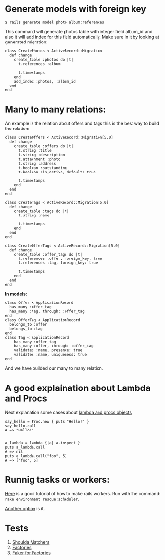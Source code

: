 # Generate models with foreign key
    $ rails generate model photo album:references

This command will generate photos table with integer field album_id and also it will add index for this field automatically. Make sure in it by looking at generated migration:

    class CreatePhotos < ActiveRecord::Migration
      def change
        create_table :photos do |t|
          t.references :album

          t.timestamps
        end
        add_index :photos, :album_id
      end
    end

# Many to many relations:
An example is the relation about offers and tags this is the best way to build the relation:
```
class CreateOffers < ActiveRecord::Migration[5.0]
  def change
    create_table :offers do |t|
      t.string :title
      t.string :description
      t.attachment :photo
      t.string :address
      t.boolean :outstanding
      t.boolean :is_active, default: true

      t.timestamps
    end
  end
end
```

```
class CreateTags < ActiveRecord::Migration[5.0]
  def change
    create_table :tags do |t|
      t.string :name

      t.timestamps
    end
  end
end
```
```
class CreateOfferTags < ActiveRecord::Migration[5.0]
  def change
    create_table :offer_tags do |t|
      t.references :offer, foreign_key: true
      t.references :tag, foreign_key: true

      t.timestamps
    end
  end
end
```
**In models:**
```
class Offer < ApplicationRecord
  has_many :offer_tag
  has_many :tag, through: :offer_tag
end
class OfferTag < ApplicationRecord
  belongs_to :offer
  belongs_to :tag
end
class Tag < ApplicationRecord
	has_many :offer_tag
	has_many :offer, through: :offer_tag
	validates :name, presence: true
	validates :name, uniqueness: true
end
```
And we have builded our many to many relation.

# A good explaination about Lambda and Procs
Next explanation some cases about 
[lambda and procs objects](http://augustl.com/blog/2008/procs_blocks_and_anonymous_functions/)

```
say_hello = Proc.new { puts "Hello!" }
say_hello.call
# => "Hello!"


a_lambda = lambda {|a| a.inspect }
puts a_lambda.call
# => nil
puts a_lambda.call("foo", 5)
# => ["foo", 5]
```

# Runnig tasks or workers:
[Here](https://github.com/resque/resque-scheduler) is a good tutorial of how to make rails workers. 
Run with the command: ``` rake environment resque:scheduler ```.

[Another option](https://github.com/resque/resque) is it.

# Tests
1. [Shoulda Matchers](https://github.com/thoughtbot/shoulda-matchers)
2. [Factories](https://github.com/thoughtbot/factory_girl/blob/master/GETTING_STARTED.md)
3. [Faker for Factories](https://github.com/stympy/faker)


